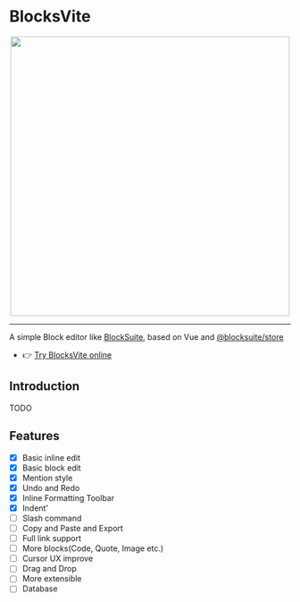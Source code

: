 # BlocksVite

<p align="center">
  <picture style="width: 500px">
    <source media="(prefers-color-scheme: light)" srcset="https://user-images.githubusercontent.com/17165520/234758110-ab5c4c5c-c5aa-432b-a864-0642e2de43b0.png" />
    <source media="(prefers-color-scheme: dark)" srcset="https://user-images.githubusercontent.com/17165520/234758824-713ec7db-e121-4960-8f92-5007e86d6860.png" />
    <img src="https://user-images.githubusercontent.com/17165520/234758110-ab5c4c5c-c5aa-432b-a864-0642e2de43b0.png" width="500" />
  </picture>
</p>

---

A simple Block editor like <a href="https://blocksuite.affine.pro/" target="_blank">BlockSuite</a>, based on Vue and <a
                href="https://github.com/toeverything/blocksuite" target="_blank">@blocksuite/store</a>

- 👉 [Try BlocksVite online](https://blocksvite-playground.vercel.app/)
## Introduction
TODO

## Features

- [x] Basic inline edit
- [x] Basic block edit
- [x] Mention style
- [x] Undo and Redo
- [x] Inline Formatting Toolbar
- [x] Indent'
- [ ] Slash command
- [ ] Copy and Paste and Export
- [ ] Full link support
- [ ] More blocks(Code, Quote, Image etc.)
- [ ] Cursor UX improve
- [ ] Drag and Drop
- [ ] More extensible
- [ ] Database
